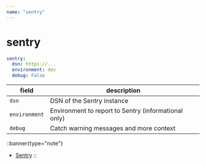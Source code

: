```yaml
---
name: "sentry"
---
```


# sentry

```yaml
sentry:
  dsn: https://...
  environment: dev
  debug: False
```

| field | description |
| - | - |
| `dsn` | DSN of the Sentry instance |
| `environment` | Environment to report to Sentry (informational only) |
| `debug` | Catch warning messages and more context |

::banner{type="note"}
* [Sentry](../6.deployment/13.sentry.md)
::
